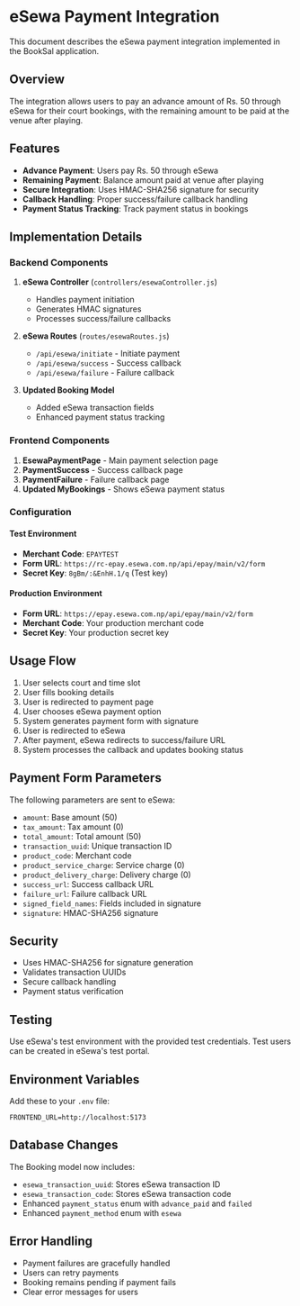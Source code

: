# eSewa Payment Integration

This document describes the eSewa payment integration implemented in the BookSal application.

## Overview

The integration allows users to pay an advance amount of Rs. 50 through eSewa for their court bookings, with the remaining amount to be paid at the venue after playing.

## Features

- **Advance Payment**: Users pay Rs. 50 through eSewa
- **Remaining Payment**: Balance amount paid at venue after playing
- **Secure Integration**: Uses HMAC-SHA256 signature for security
- **Callback Handling**: Proper success/failure callback handling
- **Payment Status Tracking**: Track payment status in bookings

## Implementation Details

### Backend Components

1. **eSewa Controller** (`controllers/esewaController.js`)
   - Handles payment initiation
   - Generates HMAC signatures
   - Processes success/failure callbacks

2. **eSewa Routes** (`routes/esewaRoutes.js`)
   - `/api/esewa/initiate` - Initiate payment
   - `/api/esewa/success` - Success callback
   - `/api/esewa/failure` - Failure callback

3. **Updated Booking Model**
   - Added eSewa transaction fields
   - Enhanced payment status tracking

### Frontend Components

1. **EsewaPaymentPage** - Main payment selection page
2. **PaymentSuccess** - Success callback page
3. **PaymentFailure** - Failure callback page
4. **Updated MyBookings** - Shows eSewa payment status

### Configuration

#### Test Environment
- **Merchant Code**: `EPAYTEST`
- **Form URL**: `https://rc-epay.esewa.com.np/api/epay/main/v2/form`
- **Secret Key**: `8gBm/:&EnhH.1/q` (Test key)

#### Production Environment
- **Form URL**: `https://epay.esewa.com.np/api/epay/main/v2/form`
- **Merchant Code**: Your production merchant code
- **Secret Key**: Your production secret key

## Usage Flow

1. User selects court and time slot
2. User fills booking details
3. User is redirected to payment page
4. User chooses eSewa payment option
5. System generates payment form with signature
6. User is redirected to eSewa
7. After payment, eSewa redirects to success/failure URL
8. System processes the callback and updates booking status

## Payment Form Parameters

The following parameters are sent to eSewa:

- `amount`: Base amount (50)
- `tax_amount`: Tax amount (0)
- `total_amount`: Total amount (50)
- `transaction_uuid`: Unique transaction ID
- `product_code`: Merchant code
- `product_service_charge`: Service charge (0)
- `product_delivery_charge`: Delivery charge (0)
- `success_url`: Success callback URL
- `failure_url`: Failure callback URL
- `signed_field_names`: Fields included in signature
- `signature`: HMAC-SHA256 signature

## Security

- Uses HMAC-SHA256 for signature generation
- Validates transaction UUIDs
- Secure callback handling
- Payment status verification

## Testing

Use eSewa's test environment with the provided test credentials. Test users can be created in eSewa's test portal.

## Environment Variables

Add these to your `.env` file:

```
FRONTEND_URL=http://localhost:5173
```

## Database Changes

The Booking model now includes:
- `esewa_transaction_uuid`: Stores eSewa transaction ID
- `esewa_transaction_code`: Stores eSewa transaction code
- Enhanced `payment_status` enum with `advance_paid` and `failed`
- Enhanced `payment_method` enum with `esewa`

## Error Handling

- Payment failures are gracefully handled
- Users can retry payments
- Booking remains pending if payment fails
- Clear error messages for users